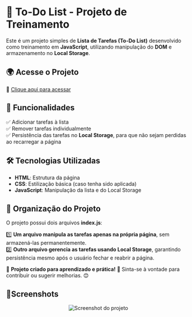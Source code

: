# 📌 To-Do List - Projeto de Treinamento

Este é um projeto simples de **Lista de Tarefas (To-Do List)** desenvolvido como treinamento em **JavaScript**, utilizando manipulação do **DOM** e armazenamento no **Local Storage**.

## 🌍 Acesse o Projeto
🔗 [Clique aqui para acessar](https://rodrigo-falcao.github.io/TreinamentoToDoList/)

## 🚀 Funcionalidades

✅ Adicionar tarefas à lista  
✅ Remover tarefas individualmente  
✅ Persistência das tarefas no **Local Storage**, para que não sejam perdidas ao recarregar a página  

## 🛠️ Tecnologias Utilizadas

- **HTML**: Estrutura da página
- **CSS**: Estilização básica (caso tenha sido aplicada)
- **JavaScript**: Manipulação da lista e do Local Storage

## 📂 Organização do Projeto

O projeto possui dois arquivos **index.js**:

1️⃣ **Um arquivo manipula as tarefas apenas na própria página**, sem armazená-las permanentemente.  
2️⃣ **Outro arquivo gerencia as tarefas usando Local Storage**, garantindo persistência mesmo após o usuário fechar e reabrir a página.  

🔹 **Projeto criado para aprendizado e prática!** 🚀 Sinta-se à vontade para contribuir ou sugerir melhorias. 😊

## 📸Screenshots
<p align="center">
  <img src="https://github.com/user-attachments/assets/064bcada-cfe7-4eb5-bcb7-2977836d7dee" alt="Screenshot do projeto">
</p>
